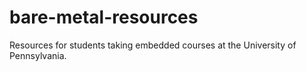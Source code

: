 # bare-metal-resources

Resources for students taking embedded courses at the University of Pennsylvania.